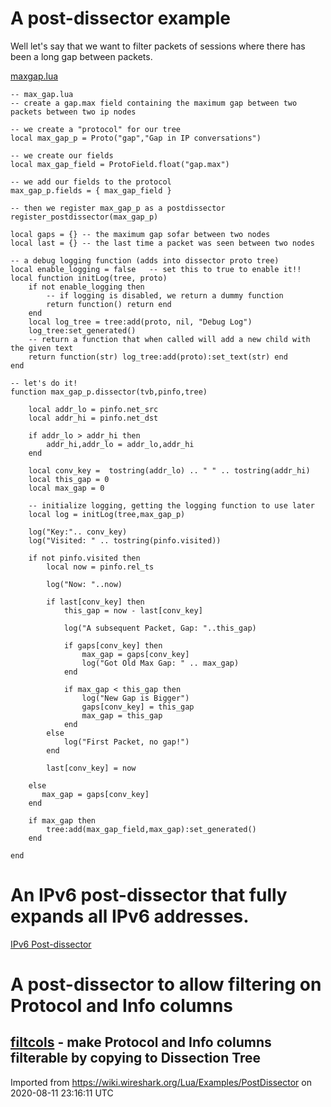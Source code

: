 # A post-dissector example

Well let's say that we want to filter packets of sessions where there has been a long gap between packets.

[maxgap.lua](uploads/__moin_import__/attachments/Lua/Examples/PostDissector/maxgap.lua)

    -- max_gap.lua
    -- create a gap.max field containing the maximum gap between two packets between two ip nodes
    
    -- we create a "protocol" for our tree
    local max_gap_p = Proto("gap","Gap in IP conversations")
    
    -- we create our fields
    local max_gap_field = ProtoField.float("gap.max")
    
    -- we add our fields to the protocol
    max_gap_p.fields = { max_gap_field }
    
    -- then we register max_gap_p as a postdissector
    register_postdissector(max_gap_p)
    
    local gaps = {} -- the maximum gap sofar between two nodes  
    local last = {} -- the last time a packet was seen between two nodes
    
    -- a debug logging function (adds into dissector proto tree)
    local enable_logging = false   -- set this to true to enable it!!
    local function initLog(tree, proto)
        if not enable_logging then
            -- if logging is disabled, we return a dummy function
            return function() return end
        end
        local log_tree = tree:add(proto, nil, "Debug Log")
        log_tree:set_generated()
        -- return a function that when called will add a new child with the given text
        return function(str) log_tree:add(proto):set_text(str) end
    end
    
    -- let's do it!
    function max_gap_p.dissector(tvb,pinfo,tree)
    
        local addr_lo = pinfo.net_src
        local addr_hi = pinfo.net_dst
    
        if addr_lo > addr_hi then
            addr_hi,addr_lo = addr_lo,addr_hi
        end
    
        local conv_key =  tostring(addr_lo) .. " " .. tostring(addr_hi)
        local this_gap = 0
        local max_gap = 0
    
        -- initialize logging, getting the logging function to use later
        local log = initLog(tree,max_gap_p)
        
        log("Key:".. conv_key)
        log("Visited: " .. tostring(pinfo.visited))
        
        if not pinfo.visited then
            local now = pinfo.rel_ts
    
            log("Now: "..now)
            
            if last[conv_key] then 
                this_gap = now - last[conv_key]
    
                log("A subsequent Packet, Gap: "..this_gap)
                
                if gaps[conv_key] then
                    max_gap = gaps[conv_key]
                    log("Got Old Max Gap: " .. max_gap)
                end
                
                if max_gap < this_gap then
                    log("New Gap is Bigger")
                    gaps[conv_key] = this_gap
                    max_gap = this_gap
                end
            else
                log("First Packet, no gap!")
            end 
    
            last[conv_key] = now
    
        else
           max_gap = gaps[conv_key]
        end
        
        if max_gap then
            tree:add(max_gap_field,max_gap):set_generated()
        end
    
    end

# An IPv6 post-dissector that fully expands all IPv6 addresses.

[IPv6 Post-dissector](/Lua/Examples/PostDissector/IPv6-Post-dissector)

# A post-dissector to allow filtering on Protocol and Info columns
[filtcols](/Lua/Examples/filtcols) - make Protocol and Info columns filterable by copying to Dissection Tree
---

Imported from https://wiki.wireshark.org/Lua/Examples/PostDissector on 2020-08-11 23:16:11 UTC
